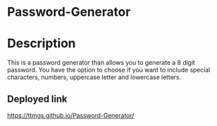 # Password-Generator

# Description

This is a password generator than allows you to generate a 8 digit password. You have the option to choose if you want to include special characters, numbers, uppercase letter and lowercase letters.

## Deployed link
https://ttmgs.github.io/Password-Generator/
